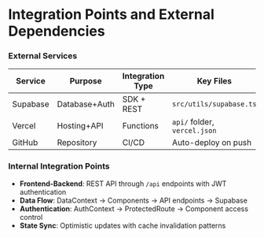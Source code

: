 # Integration Points and External Dependencies

### External Services

| Service  | Purpose      | Integration Type | Key Files                              |
| -------- | ------------ | ---------------- | -------------------------------------- |
| Supabase | Database+Auth| SDK + REST       | `src/utils/supabase.ts`               |
| Vercel   | Hosting+API  | Functions        | `api/` folder, `vercel.json`          |
| GitHub   | Repository   | CI/CD            | Auto-deploy on push                    |

### Internal Integration Points

- **Frontend-Backend**: REST API through `/api` endpoints with JWT authentication
- **Data Flow**: DataContext → Components → API endpoints → Supabase
- **Authentication**: AuthContext → ProtectedRoute → Component access control
- **State Sync**: Optimistic updates with cache invalidation patterns
